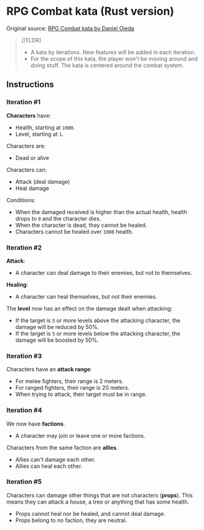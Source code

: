 # RPG Combat kata (Rust version)

Original source: [RPG Combat kata by Daniel Ojeda](https://www.slideshare.net/DanielOjedaLoisel/rpg-combat-kata)

> [!TLDR]
>
> - A kata by iterations. New features will be added in each iteration.
> - For the scope of this kata, the player won't be moving around and doing stuff. The kata is centered around the combat system.

## Instructions

### Iteration #1

**Characters** have:

- Health, starting at `1000`.
- Level, starting at `1`.

Characters are:

- Dead or alive

Characters can:

- Attack (deal damage)
- Heal damage

Conditions:

- When the damaged received is higher than the actual health, health drops to `0` and the character dies.
- When the character is dead, they cannot be healed.
- Characters cannot be healed over `1000` health.

### Iteration #2

**Attack**:

- A character can deal damage to their enemies, but not to themselves.

**Healing**:

- A character can heal themselves, but not their enemies.

The **level** now has an effect on the damage dealt when attacking:

- If the target is `5` or more levels above the attacking character, the damage will be reduced by 50%.
- If the target is `5` or more levels below the attacking character, the damage will be boosted by 50%.

### Iteration #3

Characters have an **attack range**:

- For melee fighters, their range is 2 meters.
- For ranged fighters, their range is 20 meters.
- When trying to attack, their target must be in range.

### Iteration #4

We now have **factions**.

- A character may join or leave one or more factions.

Characters from the same faction are **allies**.

- Allies can't damage each other.
- Allies can heal each other.

### Iteration #5

Characters can damage other things that are not characters (**props**). This means they can attack a house, a tree or anything that has some health.

- Props cannot heal nor be healed, and cannot deal damage.
- Props belong to no faction, they are neutral.
